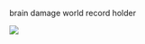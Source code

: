 brain damage world record holder

<img src = "https://media.giphy.com/media/UVV42c4bAf8QQLRd2a/giphy.gif">
